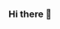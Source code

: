 ### Hi there 👋

<!--
**emrecancorapci/emrecancorapci** is a ✨ _special_ ✨ repository because its `README.md` (this file) appears on your GitHub profile.

[[https://spotify-github-profile.vercel.app/api/view.svg?uid=trknell&redirect=true][https://spotify-github-profile.vercel.app/api/view.svg?uid=trknell&cover_image=true&theme=natemoo-re&bar_color=2d3436&bar_color_cover=false)]]
